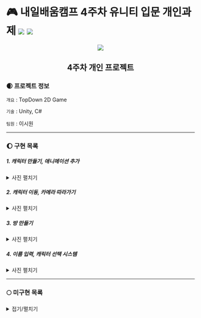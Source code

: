 # 🎮 내일배움캠프 4주차 유니티 입문 개인과제 <img src="https://img.shields.io/badge/Unity-FFFFFF?style=flat&logo=Unity&logoColor=5D5D5D"/> <img src="https://img.shields.io/badge/C%23-5D5D5D?style=flat&logo=csharp&logoColor=FFFFFF"/>       
 
<div align="center">
  <img src="https://encrypted-tbn0.gstatic.com/images?q=tbn:ANd9GcSGGtUQnh2auP6-5piyLjjhl-X2ScndYQy1bBnparJO&s"></img>


## 4주차 개인 프로젝트
</div>
  
### 🌒 프로젝트 정보
`개요` : TopDown 2D Game    

`기술` : Unity, C#    

`팀원` : 이시원

---
### 🌔 구현 목록

##### 1. 캐릭터 만들기, 애니메이션 추가   
<details><summary>사진 펼치기</summary>

    
    1. 애니메이션 스크립트 > [PenguinAnimController.cs](https://github.com/SnowScapes/PenquinDoodle/blob/main/Assets/Scripts/PenguinAnimController.cs)
   ![character](https://github.com/SnowScapes/PenquinDoodle/assets/39547945/4f93ef07-84d8-42a9-955a-faca18fa1ab6)    
</details>

##### 2. 캐릭터 이동, 카메라 따라가기    
<details><summary>사진 펼치기</summary>

    
1. 캐릭터 이동 스크립트 > [InputController](https://github.com/SnowScapes/PenquinDoodle/blob/main/Assets/Scripts/InputController.cs), [PlayerController](https://github.com/SnowScapes/PenquinDoodle/blob/main/Assets/Scripts/PlayerController.cs), [PenguinController](https://github.com/SnowScapes/PenquinDoodle/blob/main/Assets/Scripts/PenguinController.cs), [PenguinAimController](https://github.com/SnowScapes/PenquinDoodle/blob/main/Assets/Scripts/PenguinAimController.cs)
2. 카메라 이동 스크립트 > [CameraController.cs](https://github.com/SnowScapes/PenquinDoodle/blob/main/Assets/Scripts/NameButton.cs)
   ![CharacterMove](https://github.com/SnowScapes/PenquinDoodle/assets/39547945/e36dcaa6-c00e-4461-bfc3-fdbc4c92155a)
</details>

##### 3. 방 만들기    
<details><summary>사진 펼치기</summary>

   ![image](https://github.com/SnowScapes/PenquinDoodle/assets/39547945/fd78c430-f7b9-4a36-9914-0fd61d4efdfb)    
</details>

##### 4. 이름 입력, 캐릭터 선택 시스템    
<details><summary>사진 펼치기</summary>

    
1. 이름 입력 스크립트 > [NameButton.cs](https://github.com/SnowScapes/PenquinDoodle/blob/main/Assets/Scripts/NameButton.cs)
2. 캐릭터 선택 스크립트 > [CharacterButton.cs](https://github.com/SnowScapes/PenquinDoodle/blob/main/Assets/Scripts/CharacterButton.cs), [GenerateCharacter.cs](https://github.com/SnowScapes/PenquinDoodle/blob/main/Assets/Scripts/GenerateCharacter.cs)    

   ![image](https://github.com/SnowScapes/PenquinDoodle/assets/39547945/d68c6591-889d-4373-af2d-c263142953e2)    
</details>

---
### 🌕 미구현 목록
<details>
 <summary>접기/펼치기</summary>
 1. 캐릭터 머리 위 이름표
 2. 인게임 이름 바꾸기
 3. 인게임 캐릭터 바꾸기
 4. 참가 인원 표시 UI
 5. NPC 다이얼로그
</details>
